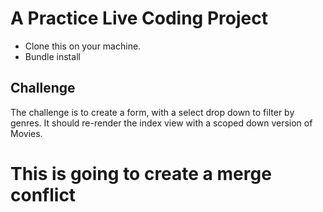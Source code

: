 # A Practice Live Coding Project

- Clone this on your machine.
- Bundle install

## Challenge

The challenge is to create a form, with a select drop down to filter by genres. It should re-render the index view with a scoped down version of Movies.

# This is going to create a merge conflict
